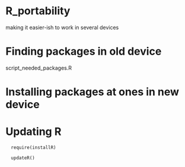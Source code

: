 # R_portability
making it easier-ish to work in several devices

# Finding packages in old device
script_needed_packages.R

# Installing packages at ones in new device

# Updating R

```
  require(installR)

  updateR()
  ```
